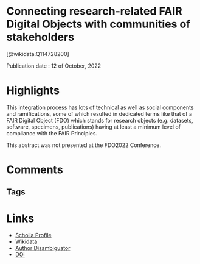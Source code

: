 
Connecting research-related FAIR Digital Objects with communities of stakeholders
=================================================================================
  
  [@wikidata:Q114728200]  
  
Publication date : 12 of October, 2022  

# Highlights

This integration process has lots of technical as well as social components and ramifications, some of which resulted in dedicated terms like that of a FAIR Digital Object (FDO) which stands for research objects (e.g. datasets, software, specimens, publications) having at least a minimum level of compliance with the FAIR Principles.


This abstract was not presented at the FDO2022 Conference.



# Comments

## Tags

# Links
  
 * [Scholia Profile](https://scholia.toolforge.org/work/Q114728200)  
 * [Wikidata](https://www.wikidata.org/wiki/Q114728200)  
 * [Author Disambiguator](https://author-disambiguator.toolforge.org/work_item_oauth.php?id=Q114728200&batch_id=&match=1&author_list_id=&doit=Get+author+links+for+work)  
 * [DOI](https://doi.org/10.3897/RIO.8.E96119)  
